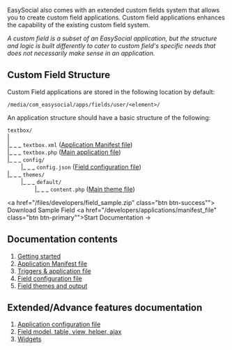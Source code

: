 EasySocial also comes with an extended custom fields system that allows you to create custom field applications. Custom field applications enhances the capability of the existing custom field system.

_A custom field is a subset of an EasySocial application, but the structure and logic is built differently to cater to custom field's specific needs that does not necessarily make sense in an application._

## Custom Field Structure
Custom Field applications are stored in the following location by default:

`/media/com_easysocial/apps/fields/user/<element>/`

An application structure should have a basic structure of the following:

`textbox/`  
|  
|_ _ _ `textbox.xml` ([Application Manifest file](manifest_file))  
|_ _ _ `textbox.php` ([Main application file](triggers))  
|_ _ _ `config/`  
&nbsp;&nbsp;&nbsp;&nbsp;&nbsp;&nbsp;&nbsp;&nbsp;|_ _ _ `config.json` ([Field configuration file](field_configuration))  
|_ _ _ `themes/`  
&nbsp;&nbsp;&nbsp;&nbsp;&nbsp;&nbsp;&nbsp;&nbsp;|_ _ _ `default/`  
&nbsp;&nbsp;&nbsp;&nbsp;&nbsp;&nbsp;&nbsp;&nbsp;&nbsp;&nbsp;&nbsp;&nbsp;&nbsp;&nbsp;&nbsp;&nbsp;|_ _ _ `content.php` ([Main theme file](field_output))  

<a href="/files/developers/field_sample.zip" class="btn btn-success""><i class="icon-download"></i> &nbsp; Download Sample Field</a>   <a href="/developers/applications/manifest_file" class="btn btn-primary"">Start Documentation &rarr;</a>

## Documentation contents

1. [Getting started](getting_started)
2. [Application Manifest file](manifest_file)
3. [Triggers & application file](triggers)
4. [Field configuration file](field_configuration)
5. [Field themes and output](field_output)

## Extended/Advance features documentation

1. [Application configuration file](app_configuration)
2. [Field model, table, view, helper, ajax](helpers)
3. [Widgets](widgets)